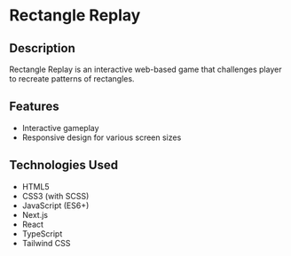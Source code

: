 # Rectangle Replay

## Description

Rectangle Replay is an interactive web-based game that challenges player to recreate patterns of rectangles.

## Features

- Interactive gameplay
- Responsive design for various screen sizes

## Technologies Used

- HTML5
- CSS3 (with SCSS)
- JavaScript (ES6+)
- Next.js
- React
- TypeScript
- Tailwind CSS
